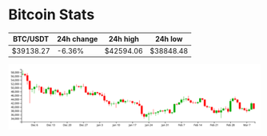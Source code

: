 # Bitcoin Stats

BTC/USDT|24h change|24h high|24h low|
|---|---|---|---|
|$39138.27|-6.36%|$42594.06|$38848.48|

<img src="./chart.svg">
